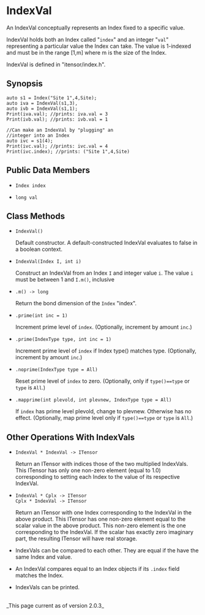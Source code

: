 # IndexVal #

An IndexVal conceptually represents an Index fixed to a specific value.

IndexVal holds both an Index called "`index`" and 
an integer "`val`" representing a particular value the Index can take.
The value is 1-indexed and must be in the range [1,m] where m is the size
of the Index.

IndexVal is defined in "itensor/index.h".

## Synopsis

    auto s1 = Index("Site 1",4,Site);
    auto iva = IndexVal(s1,3),
    auto ivb = IndexVal(s1,1);
    Print(iva.val); //prints: iva.val = 3
    Print(ivb.val); //prints: ivb.val = 1

    //Can make an IndexVal by "plugging" an
    //integer into an Index
    auto ivc = s1(4);
    Print(ivc.val); //prints: ivc.val = 4
    Print(ivc.index); //prints: ("Site 1",4,Site)

## Public Data Members ##

* `Index index`

* `long val`

## Class Methods

* `IndexVal()`

  Default constructor. A default-constructed IndexVal evaluates to false in a boolean context.

* `IndexVal(Index I, int i)`

  Construct an IndexVal from an Index `I` and integer value `i`.
  The value `i` must be between 1 and `I.m()`, inclusive

* `.m() -> long` 

  Return the bond dimension of the `Index` "index".

* `.prime(int inc = 1)`  

  Increment prime level of `index`. (Optionally, increment by amount `inc`.)

* `.prime(IndexType type, int inc = 1)`  

  Increment prime level of `index` if Index type() matches type. (Optionally, increment by amount `inc`.)

* `.noprime(IndexType type = All)`  

  Reset prime level of `index` to zero. (Optionally, only if `type()==type` or `type` is `All`.)

* `.mapprime(int plevold, int plevnew, IndexType type = All)`  

  If `index` has prime level plevold, change to plevnew. 
  Otherwise has no effect. (Optionally, map prime level only if `type()==type` or `type` is `All`.)

## Other Operations With IndexVals

* `IndexVal * IndexVal -> ITensor`

  Return an ITensor with indices those of the two multiplied IndexVals. This ITensor has
  only one non-zero element (equal to 1.0) corresponding to setting each Index to the value of its
  respective IndexVal.

* `IndexVal * Cplx -> ITensor` <br/>
  `Cplx * IndexVal -> ITensor`

  Return an ITensor with one Index corresponding to the IndexVal in the above product.
  This ITensor has one non-zero element equal to the scalar value in the above product.
  This non-zero element is the one corresponding to the IndexVal.
  If the scalar has exactly zero imaginary part, the resulting ITensor will have real storage.

* IndexVals can be compared to each other. They are equal if the have the same Index and value.

* An IndexVal compares equal to an Index objects if its `.index` field matches the Index.

* IndexVals can be printed.


<br/>
_This page current as of version 2.0.3_
